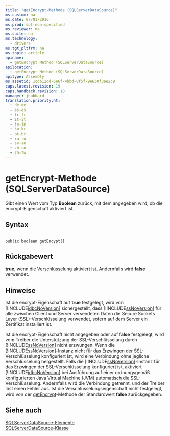 ```yaml
---
title: "getEncrypt-Methode (SQLServerDataSource)"
ms.custom: na
ms.date: 07/01/2016
ms.prod: sql-non-specified
ms.reviewer: na
ms.suite: na
ms.technology: 
  - drivers
ms.tgt_pltfrm: na
ms.topic: article
apiname: 
  - getEncrypt Method (SQLServerDataSource)
apilocation: 
  - getEncrypt Method (SQLServerDataSource)
apitype: Assembly
ms.assetid: 1cdb12dd-6e6f-4bbd-8f5f-9e630f3ee2c9
caps.latest.revision: 19
caps.handback.revision: 18
manager: jhubbard
translation.priority.ht: 
  - de-de
  - es-es
  - fr-fr
  - it-it
  - ja-jp
  - ko-kr
  - pt-br
  - ru-ru
  - sv-se
  - zh-cn
  - zh-tw
---
```

# getEncrypt-Methode (SQLServerDataSource)
  Gibt einen Wert vom Typ **Boolean** zurück, mit dem angegeben wird, ob die encrypt\-Eigenschaft aktiviert ist.  
  
## Syntax  
  
```  
  
public boolean getEncypt()  
```  
  
## Rückgabewert  
 **true**, wenn die Verschlüsselung aktiviert ist. Andernfalls wird **false** verwendet.  
  
## Hinweise  
 Ist die encrypt\-Eigenschaft auf **true** festgelegt, wird von [!INCLUDE[jdbcNoVersion](../content/includes/jdbcNoVersion_md.md)] sichergestellt, dass [!INCLUDE[ssNoVersion](../content/includes/ssNoVersion_md.md)] für alle zwischen Client und Server versendeten Daten die Secure Sockets Layer \(SSL\)\-Verschlüsselung verwendet, sofern auf dem Server ein Zertifikat installiert ist.  
  
 Ist die encrypt\-Eigenschaft nicht angegeben oder auf **false** festgelegt, wird vom Treiber die Unterstützung der SSL\-Verschlüsselung durch [!INCLUDE[ssNoVersion](../content/includes/ssNoVersion_md.md)] nicht erzwungen. Wenn die [!INCLUDE[ssNoVersion](../content/includes/ssNoVersion_md.md)]\-Instanz nicht für das Erzwingen der SSL\-Verschlüsselung konfiguriert ist, wird eine Verbindung ohne jegliche Verschlüsselung hergestellt. Falls die [!INCLUDE[ssNoVersion](../content/includes/ssNoVersion_md.md)]\-Instanz für das Erzwingen der SSL\-Verschlüsselung konfiguriert ist, aktiviert [!INCLUDE[jdbcNoVersion](../content/includes/jdbcNoVersion_md.md)] bei Ausführung auf einer ordnungsgemäß konfigurierten Java Virtual Machine \(JVM\) automatisch die SSL\-Verschlüsselung. Andernfalls wird die Verbindung getrennt, und der Treiber löst einen Fehler aus. Ist die Verschlüsselungseigenschaft nicht festgelegt, wird von der [getEncrypt](../content/getEncrypt-Method--SQLServerDataSource-.md)\-Methode der Standardwert **false** zurückgegeben.  
  
## Siehe auch  
 [SQLServerDataSource-Elemente](../content/SQLServerDataSource-Members.md)   
 [SQLServerDataSource-Klasse](../content/SQLServerDataSource-Class.md)  
  
  